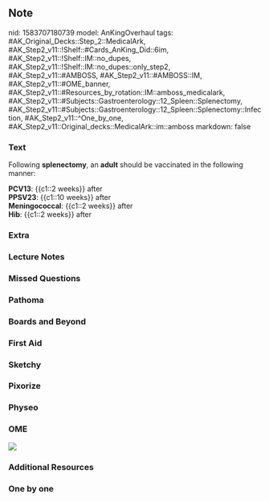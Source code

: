 ## Note
nid: 1583707180739
model: AnKingOverhaul
tags: #AK_Original_Decks::Step_2::MedicalArk, #AK_Step2_v11::!Shelf::#Cards_AnKing_Did::6im, #AK_Step2_v11::!Shelf::IM::no_dupes, #AK_Step2_v11::!Shelf::IM::no_dupes::only_step2, #AK_Step2_v11::#AMBOSS, #AK_Step2_v11::#AMBOSS::IM, #AK_Step2_v11::#OME_banner, #AK_Step2_v11::#Resources_by_rotation::IM::amboss_medicalark, #AK_Step2_v11::#Subjects::Gastroenterology::12_Spleen::Splenectomy, #AK_Step2_v11::#Subjects::Gastroenterology::12_Spleen::Splenectomy::Infection, #AK_Step2_v11::^One_by_one, #AK_Step2_v11::Original_decks::MedicalArk::im::amboss
markdown: false

### Text
Following <b>splenectomy</b>, an <b>adult</b> should be vaccinated
in the following manner:
<div>
  <b>PCV13</b>: {{c1::2 weeks}} after
</div>
<div>
  <b>PPSV23</b>: {{c1::10 weeks}} after
</div>
<div>
  <b>Meningococcal</b>: {{c1::2 weeks}} after
</div>
<div>
  <b>Hib</b>: {{c1::2 weeks}} after
</div>

### Extra


### Lecture Notes


### Missed Questions


### Pathoma


### Boards and Beyond


### First Aid


### Sketchy


### Pixorize


### Physeo


### OME
<div class="ome-widget">
  <a href="https://onlinemeded.org?ref=anki"><img src=
  "_OME_AnkiFlashcards_General_7.png"></a>
</div>

### Additional Resources


### One by one

